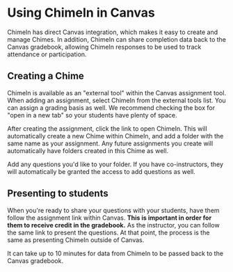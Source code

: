 # Using ChimeIn in Canvas

ChimeIn has direct Canvas integration, which makes it easy to create and manage Chimes.  In addition, ChimeIn can share completion data back to the Canvas gradebook, allowing ChimeIn responses to be used to track attendance or participation.

## Creating a Chime

ChimeIn is available as an "external tool" within the Canvas assignment tool.  When adding an assignment, select ChimeIn from the external tools list.  You can assign a grading basis as well.  We recommend checking the box for "open in a new tab" so your students have plenty of space.

After creating the assignment, click the link to open ChimeIn.  This will automatically create a new Chime within ChimeIn, and add a folder with the same name as your assignment.  Any future assignments you create will automatically have folders created in this Chime as well.  

Add any questions you'd like to your folder.  If you have co-instructors, they will automatically be granted the access to add questions as well.

## Presenting to students

When you're ready to share your questions with your students, have them follow the assignment link within Canvas.  **This is important in order for them to receive credit in the gradebook.**  As the instructor, you can follow the same link to present the questions.  At that point, the process is the same as presenting ChimeIn outside of Canvas.

It can take up to 10 minutes for data from ChimeIn to be passed back to the Canvas gradebook. 

